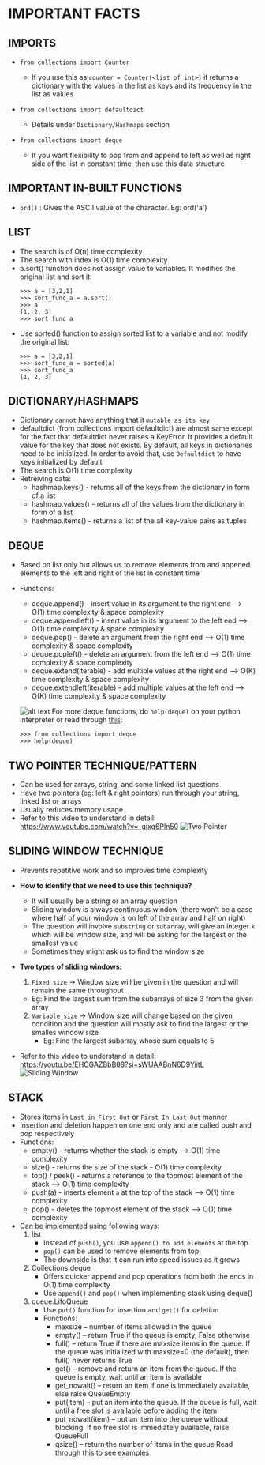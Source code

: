 # IMPORTANT FACTS

## **IMPORTS**

- `from collections import Counter`
   - If you use this as `counter = Counter(<list_of_int>)` it returns a dictionary with the values in the list as keys and its frequency in the list as values
- `from collections import defaultdict`
   - Details under `Dictionary/Hashmaps` section

- `from collections import deque`
   - If you want flexibility to pop from and append to left as well as right side of the list in constant time, then use this data structure

## **IMPORTANT IN-BUILT FUNCTIONS**
- `ord()` : Gives the ASCII value of the character. Eg: ord('a')

## **LIST**
- The search is of O(n) time complexity
- The search with index is O(1) time complexity
- a.sort() function does not assign value to variables. It modifies the original list and sort it:
  ```shell
  >>> a = [3,2,1]
  >>> sort_func_a = a.sort()
  >>> a
  [1, 2, 3]
  >>> sort_func_a
  ```
- Use sorted() function to assign sorted list to a variable and not modify the original list:
  ```shell
  >>> a = [3,2,1]
  >>> sort_func_a = sorted(a)
  >>> sort_func_a
  [1, 2, 3]
  ```

## **DICTIONARY/HASHMAPS**
- Dictionary `cannot` have anything that it `mutable as its key`
- defaultdict (from collections import defaultdict) are almost same except for the fact that defaultdict never raises a KeyError. It provides a default value for the key that does not exists. By default, all keys in dictionaries need to be initialized. In order to avoid that, use `Defaultdict` to have keys initialized by default
- The search is O(1) time complexity
- Retreiving data:
   - hashmap.keys() - returns all of the keys from the dictionary in form of a list
   - hashmap.values() - returns all of the values from the dictionary in form of a list
   - hashmap.items() - returns a list of the all key-value pairs as tuples

## **DEQUE**
- Based on list only but allows us to remove elements from and appened elements to the left and right of the list in constant time
- Functions:
   - deque.append() - insert value in its argument to the right end --> O(1) time complexity & space complexity
   - deque.appendleft() - insert value in its argument to the left end --> O(1) time complexity & space complexity
   - deque.pop() - delete an argument from the right end --> O(1) time complexity & space complexity
   - deque.popleft() - delete an argument from the left end --> O(1) time complexity & space complexity
   - deque.extend(iterable) - add multiple values at the right end --> O(K) time complexity & space complexity
   - deque.extendleft(iterable) - add multiple values at the left end --> O(K) time complexity & space complexity

   ![alt text](Images/deque.png)
  For more deque functions, do `help(deque)` on your python interpreter or read through [this](https://www.geeksforgeeks.org/deque-in-python/):
     ```shell
     >>> from collections import deque
     >>> help(deque)
     ```

## **TWO POINTER TECHNIQUE/PATTERN**
- Can be used for arrays, string, and some linked list questions
- Have two pointers (eg: left & right pointers) run through your string, linked list or arrays
- Usually reduces memory usage
- Refer to this video to understand in detail: https://www.youtube.com/watch?v=-gjxg6Pln50
   ![Two Pointer](Images/two_pointer_technique.png)

## **SLIDING WINDOW TECHNIQUE**
- Prevents repetitive work and so improves time complexity
- **How to identify that we need to use this technique?**
   - It will usually be a string or an array question
   - Sliding window is always continuous window (there won't be a case where half of your window is on left of the array and half on right)
   - The question will involve `substring` or `subarray`, will give an integer `k` which will be window size, and will be asking for the largest or the smallest value
   - Sometimes they might ask us to find the window size
- **Two types of sliding windows:**

   1. `Fixed size` -> Window size will be given in the question and will remain the same throughout
     - Eg: Find the largest sum from the subarrays of size 3 from the given array
   2. `Variable size` -> Window size will change based on the given condition and the question will mostly ask to find the largest or the smalles window size
      - Eg: Find the largest subarray whose sum equals to 5
- Refer to this video to understand in detail:
https://youtu.be/EHCGAZBbB88?si=sWUAABnN6D9YiitL
  ![Sliding Window](Images/sliding_window.png)

## **STACK**
- Stores items in `Last in First Out` or `First In Last Out` manner
- Insertion and deletion happen on one end only and are called push and pop respectively
- Functions:
   - empty() - returns whether the stack is empty --> O(1) time complexity
   - size() - returns the size of the stack - O(1) time complexity
   - top() / peek() - returns a reference to the topmost element of the stack --> O(1) time complexity
   - push(a) - inserts element `a` at the top of the stack --> O(1) time complexity
   - pop() - deletes the topmost element of the stack --> O(1) time complexity
- Can be implemented using following ways:
   1. list
       - Instead of `push()`, you use `append() to add elements` at the top
       - `pop()` can be used to remove elements from top
       - The downside is that it can run into speed issues as it grows
   2. Collections.deque
       - Offers quicker append and pop operations from both the ends in O(1) time complexity
       - Use `append()` and `pop()` when implementing stack using deque()
   3. queue.LifoQueue
       - Use `put()` function for insertion and `get()` for deletion
       - Functions:
         - maxsize – number of items allowed in the queue
         - empty() – return True if the queue is empty, False otherwise
         - full() – return True if there are maxsize items in the queue. If the queue was initialized with maxsize=0 (the default), then full() never returns True
         - get() – remove and return an item from the queue. If the queue is empty, wait until an item is available
         - get_nowait() – return an item if one is immediately available, else raise QueueEmpty
         - put(item) – put an item into the queue. If the queue is full, wait until a free slot is available before adding the item
         - put_nowait(item) – put an item into the queue without blocking. If no free slot is immediately available, raise QueueFull
         - qsize() – return the number of items in the queue
   Read through [this](https://www.geeksforgeeks.org/stack-in-python/) to see examples







